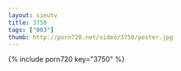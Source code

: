 ```yaml
--- 
layout: sieutv
title: 3750
tags: ["003"]
thumb: http://porn720.net/video/3750/poster.jpg
---
```

{% include porn720 key="3750" %} 

